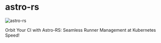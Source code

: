 # astro-rs

![astro-rs](https://github.com/xpaweee/astro-rs/assets/32852726/9930f476-1040-41da-ac9a-3bb4749876db)


Orbit Your CI with Astro-RS: Seamless Runner Management at Kubernetes Speed!
